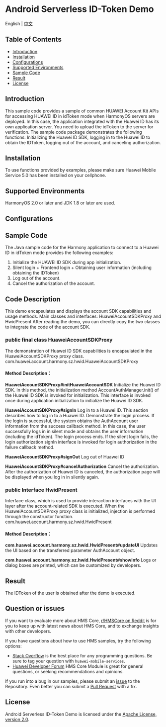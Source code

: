 # Android Serverless ID-Token Demo

English | [中文]() 


## Table of Contents

 * [Introduction](#introduction)
 * [Installation](#installation)
 * [Configurations](#configurations)
 * [Supported Environments](#supported-environments)
 * [Sample Code](#sample-code)
 * [Result](#result)
 * [License](#license)
 
## Introduction
This sample code provides a sample of common HUAWEI Account Kit APIs for accessing HUAWEI ID in idToken mode when HarmonyOS servers are deployed. In this case, the application integrated with the Huawei ID has its own application server. You need to upload the idToken to the server for verification.
The sample code package demonstrates the following functions: Initializing the Huawei ID SDK, logging in to the Huawei ID to obtain the IDToken, logging out of the account, and canceling authorization.

## Installation
To use functions provided by examples, please make sure Huawei Mobile Service 5.0 has been installed on your cellphone.
## Supported Environments
HarmonyOS 2.0 or later and JDK 1.8 or later are used.

	
## Configurations  

	
## Sample Code
The Java sample code for the Harmony application to connect to a Huawei ID in idToken mode provides the following examples:
1. Initialize the HUAWEI ID SDK during app initialization.
2. Silent login + Frontend login + Obtaining user information (including obtaining the IDToken)
3. Log out of the account.
4. Cancel the authorization of the account.

## Code Description
This demo encapsulates and displays the account SDK capabilities and usage methods.
Main classes and interfaces: HuaweiAccountSDKProxy and HwidPresent
After reading the demo, you can directly copy the two classes to integrate the code of the account SDK.

### public final class HuaweiAccountSDKProxy
The demonstration of Huawei ID SDK capabilities is encapsulated in the HuaweiAccountSDKProxy proxy class.
com.huawei.account.harmony.sz.hwid.HuaweiAccountSDKProxy
#### Method Description：
**HuaweiAccountSDKProxy#initHuaweiAccountSDK**
Initialize the Huawei ID SDK.
In this method, the initialization method AccountAuthManager.init() of the Huawei ID SDK is invoked for initialization.
This interface is invoked once during application initialization to initialize the Huawei ID SDK.

**HuaweiAccountSDKProxy#signIn**
Log in to a Huawei ID. This section describes how to log in to a Huawei ID.
Demonstrate the login process. If the login is successful, the system obtains the AuthAccount user information from the success callback method. In this case, the user successfully logs in in silent mode and obtains the user information (including the idToken). The login process ends.
If the silent login fails, the login authorization signIn interface is invoked for login authorization in the failure callback method.

**HuaweiAccountSDKProxy#signOut**
Log out of Huawei ID

**HuaweiAccountSDKProxy#cancelAuthorization**
Cancel the authorization.
After the authorization of Huawei ID is canceled, the authorization page will be displayed when you log in in silently again.

### public Interface HwidPresent
Interface class, which is used to provide interaction interfaces with the UI layer after the account-related SDK is executed.
When the HuaweiAccountSDKProxy proxy class is initialized, injection is performed through the constructor function.
com.huawei.account.harmony.sz.hwid.HwidPresent
#### Method Description：
**com.huawei.account.harmony.sz.hwid.HwidPresent#updateUI**
Updates the UI based on the transferred parameter AuthAccount object.

**com.huawei.account.harmony.sz.hwid.HwidPresent#showInfo**
Logs or dialog boxes are printed, which can be customized by developers.

## Result
The IDToken of the user is obtained after the demo is executed.

## Question or issues
If you want to evaluate more about HMS Core,
[r/HMSCore on Reddit](https://www.reddit.com/r/HuaweiDevelopers/) is for you to keep up with latest news about HMS Core, and to exchange insights with other developers.

If you have questions about how to use HMS samples, try the following options:
- [Stack Overflow](https://stackoverflow.com/questions/tagged/huawei-mobile-services) is the best place for any programming questions. Be sure to tag your question with 
`huawei-mobile-services`.
- [Huawei Developer Forum](https://forums.developer.huawei.com/forumPortal/en/home?fid=0101187876626530001) HMS Core Module is great for general questions, or seeking recommendations and opinions.

If you run into a bug in our samples, please submit an [issue](https://github.com/HMS-Core/huawei-account-demo/issues) to the Repository. Even better you can submit a [Pull Request](https://github.com/HMS-Core/huawei-account-demo/pulls) with a fix.

##  License
Android Serverless ID-Token Demo is licensed under the [Apache License, version 2.0](http://www.apache.org/licenses/LICENSE-2.0).
